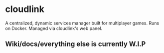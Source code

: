 # cloudlink
A centralized, dynamic services manager built for multiplayer games. Runs on Docker. Managed via cloudlink's web panel.

## Wiki/docs/everything else is currently W.I.P
